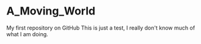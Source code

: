 # A_Moving_World
My first repository on GitHub
This is just a test, I really don't know much of what I am doing.
